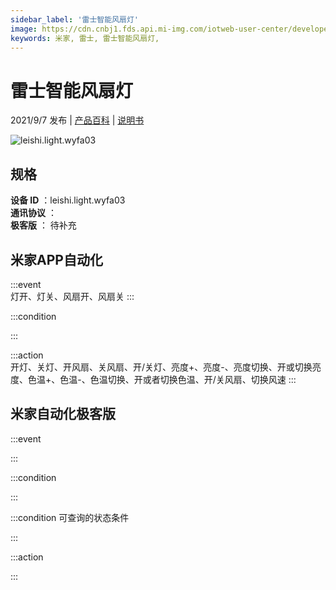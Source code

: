 ```yaml
---
sidebar_label: '雷士智能风扇灯'
image: https://cdn.cnbj1.fds.api.mi-img.com/iotweb-user-center/developer_16790712698059kyWM4Vb.png?GalaxyAccessKeyId=AKVGLQWBOVIRQ3XLEW&Expires=9223372036854775807&Signature=/Zkps9rlasebDIX/TMqGgcrtdmA=
keywords: 米家, 雷士, 雷士智能风扇灯, 
---
```

# 雷士智能风扇灯

2021/9/7 发布 | [产品百科](https://home.mi.com/webapp/content/baike/product/index.html?model=leishi.light.wyfa03/) | [说明书](https://home.mi.com/views/introduction.html?model=leishi.light.wyfa03&region=cn)

![leishi.light.wyfa03](https://cdn.cnbj1.fds.api.mi-img.com/iotweb-user-center/developer_16790712698059kyWM4Vb.png?GalaxyAccessKeyId=AKVGLQWBOVIRQ3XLEW&Expires=9223372036854775807&Signature=/Zkps9rlasebDIX/TMqGgcrtdmA=)

## 规格  
> 
**设备 ID** ：leishi.light.wyfa03  
**通讯协议** ：  
**极客版**  ： 待补充 


## 米家APP自动化  

:::event  
灯开、灯关、风扇开、风扇关
:::

:::condition  

:::

:::action   
开灯、关灯、开风扇、关风扇、开/关灯、亮度+、亮度-、亮度切换、开或切换亮度、色温+、色温-、色温切换、开或者切换色温、开/关风扇、切换风速
:::

## 米家自动化极客版  

:::event  

:::

:::condition  

:::

:::condition 可查询的状态条件  

:::

:::action  

:::

        
